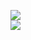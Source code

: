[![](https://img.shields.io/badge/Made%20With-Github%20Spray-lightgrey.svg?style=for-the-badge&logo=github)](https://github.com/Annihil/github-spray#32341)  
[![](https://i.imgur.com/2DrTn0Z.gif)](https://github.com/Annihil/github-spray)